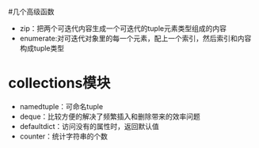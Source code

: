#几个高级函数
- zip：把两个可迭代内容生成一个可迭代的tuple元素类型组成的内容
- enumerate:对可迭代对象里的每一个元素，配上一个索引，然后索引和内容构成tuple类型

# collections模块
- namedtuple：可命名tuple
- deque：比较方便的解决了频繁插入和删除带来的效率问题
- defaultdict：访问没有的属性时，返回默认值
- counter：统计字符串的个数